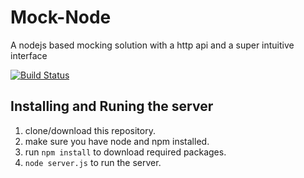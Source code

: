 # Mock-Node
A nodejs based mocking solution with a http api and a super intuitive interface

[![Build Status](https://travis-ci.org/ianunay/mock-node.svg?branch=master)](https://travis-ci.org/ianunay/mock-node)

## Installing and Runing the server
1. clone/download this repository.
2. make sure you have node and npm installed.
3. run <code>npm install</code> to download required packages.
4. <code>node server.js</code> to run the server.
